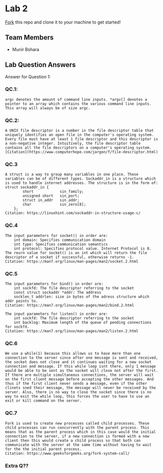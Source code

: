 # Lab 2
[Fork](https://docs.github.com/en/get-started/quickstart/fork-a-repo) this repo and clone it to your machine to get started!

## Team Members
- Munir Bshara

## Lab Question Answers

Answer for Question 1: 




### QC.1:

	argc denotes the amount of command line inputs. *argv[] denotes a pointer to an array which contains the various command line inputs. This array will always be of size argc.

### QC.2:

	A UNIX file descriptor is a number in the file descriptor table that uniquely identifies an open file in the computer's operating system. Every file must have at least 1 file descriptor and this descriptor is a non-negative integer. Intuitively, the file descriptor table contains all the file descriptors on a computer's operating system.
	[Citation](https://www.computerhope.com/jargon/f/file-descriptor.html)

### QC.3

	A struct is a way to group many variables in one place. These variables can be of different types. Sockaddr_in is a structure which is used to handle internet addresses. The structure is in the form of:
	struct sockaddr_in {
        	short            sin_family;  
        	unsigned short   sin_port;    
        	struct in_addr   sin_addr;    
        	char             sin_zero[8];  
        };
	Citation: https://linuxhint.com/sockaddr-in-structure-usage-c/

### QC.4

	The input parameters for socket() in order are:
		int domain: Specifies communication domain
		int type: Specifies communication semantics
		int protocol: Specifies protocol value. Internet Protocol is 0.
	The reurn value for socket() is an int which will return the file descriptor of a socket if successful, otherwise returns -1.
	Citation: https://man7.org/linux/man-pages/man2/socket.2.html

### QC.5

	The input parameters for bind() in order are:
		int sockfd: The file descriptor referring to the socket
		const struct sockaddr *addr: The address
		socklen_t addrlen: size in bytes of the adress structure which addr points to.
	Citation: https://man7.org/linux/man-pages/man2/bind.2.html
	
	The input parameters for listen() in order are:
		int sockfd: The file descriptor referring to the socket
		int backlog: Maximum length of the queue of pending connections for sockfd.
	Citation: https://man7.org/linux/man-pages/man2/listen.2.html

### QC.6

	We use a while(1) because this allows us to have more than one connection to the server since after one message is sent and received, the socket does not close and it continues waiting for a new socket connection and message. If this while loop isnt there, only 1 message would be able to be sent as the socket will close not after the first.
	If there are multiple simultaneous connections, the server will wait on the first client message before accepting the other messages. And thus if the first client never sends a message, even if the other clinets sned their message, the message will never be received by the server. Also, there is no way to close the socket since there is no way to exit the while loop, this forces the user to have to use an exit or kill command on the server.

### QC.7

	Fork is used to create new processes called child processes. These child processes can run concurrently with the parent process. This means that as the parent process which in this case would the initial connection to the server, if a new connection is formed with a new client then this would create a child process so that both can communicate with the server at the same time without having to wait for the the initial parent process.
	Citation: https://www.geeksforgeeks.org/fork-system-call/

### Extra Q??
